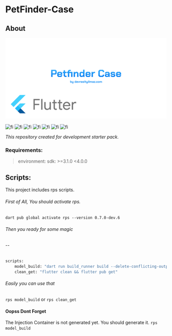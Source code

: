 # PetFinder-Case


## About
![ss](https://github.com/mrasityilmaz/petfinder_case/blob/main/preview.png)

<img width="200" heigth="450" alt="fi" src="https://github.com/mrasityilmaz/petfinder_case/assets/81583706/08e413e0-a579-4ec1-927e-dabb1d536269">
<img width="200" heigth="450" alt="fi" src="https://github.com/mrasityilmaz/petfinder_case/assets/81583706/e9ed531e-d181-4f36-95d3-9f1e80d046bd">
<img width="200" heigth="450" alt="fi" src="https://github.com/mrasityilmaz/petfinder_case/assets/81583706/62a069ac-1859-4184-a65b-57eec3cda6ee">
<img width="200" heigth="450" alt="fi" src="https://github.com/mrasityilmaz/petfinder_case/assets/81583706/35707892-7edd-4caa-a6e0-f650b613e7b6">
<img width="200" heigth="450" alt="fi" src="https://github.com/mrasityilmaz/petfinder_case/assets/81583706/9abc9a80-2425-4b7f-bf18-eef85437b7a0">
<img width="200" heigth="450" alt="fi" src="https://github.com/mrasityilmaz/petfinder_case/assets/81583706/02e79898-9ecc-46d2-b6c9-780f3c7d12b3">
<img width="200" heigth="450" alt="fi" src="https://github.com/mrasityilmaz/petfinder_case/assets/81583706/fcf71474-5c2b-4b80-9167-16eed82d3cb5">





_This repository created for development starter pack._
### Requirements: 

> environment:
> sdk: >=3.1.0 <4.0.0




## Scripts:
This project includes rps scripts.
###### First of All, You should activate rps.
```dart pub global activate rps --version 0.7.0-dev.6```
###### Then you ready for some magic 
###### -- 

```sh
scripts:
    model_build: "dart run build_runner build --delete-conflicting-outputs"
    clean_get: "flutter clean && flutter pub get"
```
###### Easily you can use that
```rps model_build```
or
```rps clean_get```


#### Oopss Dont Forget 
The Injection Container is not generated yet. You should generate it.
```rps model_build```






